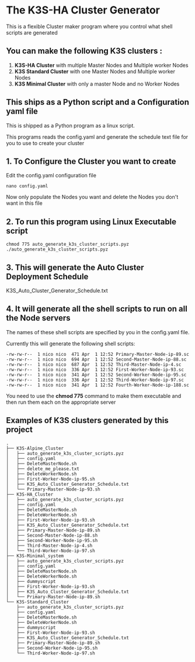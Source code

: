 # The K3S-HA Cluster Generator
This is a flexible Cluster maker program where you control what shell scripts are generated
 
## You can make the following K3S clusters :
1. **K3S-HA Cluster** with multiple Master Nodes and Multiple worker Nodes
2. **K3S Standard Cluster** with one Master Nodes and Multiple worker Nodes
3. **K3S Minimal Cluster** with only a master Node and no Worker Nodes

## This ships as a Python script and a Configuration yaml file
This is shipped as a Python program as a linux script.

This programs reads the config.yaml and generate the schedule text file for you 
to use to create your cluster

## 1. To Configure the Cluster you want to create 
Edit the config.yaml configuration file
```
nano config.yaml
```
Now only populate the Nodes you want and delete the Nodes you don't want in this file


## 2. To run this program using Linux Executable script

```
chmod 775 auto_generate_k3s_cluster_scripts.pyz
./auto_generate_k3s_cluster_scripts.pyz
```
## 3. This will generate the Auto Cluster Deployment Schedule
K3S_Auto_Cluster_Generator_Schedule.txt

## 4. It will generate all the shell scripts to run on all the Node servers
The names of these shell scripts are specified by you in the config.yaml file.

Currently this will generate the following shell scripts:
```
-rw-rw-r--  1 nico nico  471 Apr  1 12:52 Primary-Master-Node-ip-89.sc
-rw-rw-r--  1 nico nico  694 Apr  1 12:52 Second-Master-Node-ip-88.sc
-rw-rw-r--  1 nico nico  687 Apr  1 12:52 Third-Master-Node-ip-4.sc
-rw-rw-r--  1 nico nico  336 Apr  1 12:52 First-Worker-Node-ip-93.sc
-rw-rw-r--  1 nico nico  341 Apr  1 12:52 Second-Worker-Node-ip-95.sc
-rw-rw-r--  1 nico nico  336 Apr  1 12:52 Third-Worker-Node-ip-97.sc
-rw-rw-r--  1 nico nico  341 Apr  1 12:52 Fourth-Worker-Node-ip-188.sc
```

You need to use the **chmod 775** command to make them executable and then run them each on the appropriate server

## Examples of K3S clusters generated by this project
```
.
├── K3S-Alpine_Cluster
│   ├── auto_generate_k3s_cluster_scripts.pyz
│   ├── config.yaml
│   ├── DeleteMasterNode.sh
│   ├── delete_me_please.txt
│   ├── DeleteWorkerNode.sh
│   ├── First-Worker-Node-ip-95.sh
│   ├── K3S_Auto_Cluster_Generator_Schedule.txt
│   └── Primary-Master-Node-ip-93.sh
├── K3S-HA_Cluster
│   ├── auto_generate_k3s_cluster_scripts.pyz
│   ├── config.yaml
│   ├── DeleteMasterNode.sh
│   ├── DeleteWorkerNode.sh
│   ├── First-Worker-Node-ip-93.sh
│   ├── K3S_Auto_Cluster_Generator_Schedule.txt
│   ├── Primary-Master-Node-ip-89.sh
│   ├── Second-Master-Node-ip-88.sh
│   ├── Second-Worker-Node-ip-95.sh
│   ├── Third-Master-Node-ip-4.sh
│   └── Third-Worker-Node-ip-97.sh
├── K3S-Minimal_system
│   ├── auto_generate_k3s_cluster_scripts.pyz
│   ├── config.yaml
│   ├── DeleteMasterNode.sh
│   ├── DeleteWorkerNode.sh
│   ├── dummyscript
│   ├── First-Worker-Node-ip-93.sh
│   ├── K3S_Auto_Cluster_Generator_Schedule.txt
│   └── Primary-Master-Node-ip-89.sh
└── K3S-Standard_Cluster
    ├── auto_generate_k3s_cluster_scripts.pyz
    ├── config.yaml
    ├── DeleteMasterNode.sh
    ├── DeleteWorkerNode.sh
    ├── dummyscript
    ├── First-Worker-Node-ip-93.sh
    ├── K3S_Auto_Cluster_Generator_Schedule.txt
    ├── Primary-Master-Node-ip-89.sh
    ├── Second-Worker-Node-ip-95.sh
    └── Third-Worker-Node-ip-97.sh

```


